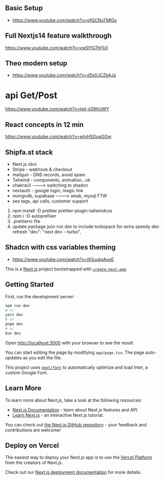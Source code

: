 ## Basic Setup
- https://www.youtube.com/watch?v=gfQCNuTMIGs

## Full Nextjs14 feature walkthrough
https://www.youtube.com/watch?v=vwSlYG7hFk0

## Theo modern setup
- https://www.youtube.com/watch?v=d5x0JCZbAJs

# api Get/Post
https://www.youtube.com/watch?v=hpI-d39hUWY

## React concepts in 12 min
https://www.youtube.com/watch?v=wIyHSOugGGw

## Shipfa.st stack
- Next.js obvi
- Stripe - webhook & checkout
- mailgun - DNS records, avoid spam
- Tailwind - components, animation...ok
- chakraUI ----> switching to shadcn
- nextauth - google login, magic link
- mongodb, supabase ----> weak, mysql FTW
- seo tags, api calls, customer support

1. npm install -D prettier prettier-plugin-tailwindcss
2. npm i -D autoprefixer
3. .prettierrc file
4. update package json run dev to include turbopack for extra speedy dev refresh     "dev": "next dev --turbo",

## Shadcn with css variables theming
- https://www.youtube.com/watch?v=l93uukpAoxE


This is a [Next.js](https://nextjs.org/) project bootstrapped with [`create-next-app`](https://github.com/vercel/next.js/tree/canary/packages/create-next-app).

## Getting Started

First, run the development server:

```bash
npm run dev
# or
yarn dev
# or
pnpm dev
# or
bun dev
```

Open [http://localhost:3000](http://localhost:3000) with your browser to see the result.

You can start editing the page by modifying `app/page.tsx`. The page auto-updates as you edit the file.

This project uses [`next/font`](https://nextjs.org/docs/basic-features/font-optimization) to automatically optimize and load Inter, a custom Google Font.

## Learn More

To learn more about Next.js, take a look at the following resources:

- [Next.js Documentation](https://nextjs.org/docs) - learn about Next.js features and API.
- [Learn Next.js](https://nextjs.org/learn) - an interactive Next.js tutorial.

You can check out [the Next.js GitHub repository](https://github.com/vercel/next.js/) - your feedback and contributions are welcome!

## Deploy on Vercel

The easiest way to deploy your Next.js app is to use the [Vercel Platform](https://vercel.com/new?utm_medium=default-template&filter=next.js&utm_source=create-next-app&utm_campaign=create-next-app-readme) from the creators of Next.js.

Check out our [Next.js deployment documentation](https://nextjs.org/docs/deployment) for more details.
